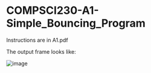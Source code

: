 # COMPSCI230-A1-Simple_Bouncing_Program

Instructions are in A1.pdf

The output frame looks like:

![image](https://user-images.githubusercontent.com/31088465/139404615-5710220e-3c8d-49ef-9e84-1016f747cd65.png)
